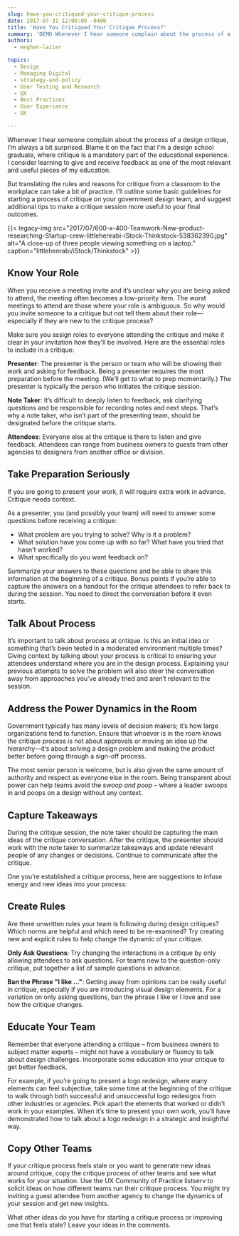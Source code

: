 ```yaml
---
slug: have-you-critiqued-your-critique-process
date: 2017-07-31 12:00:00 -0400
title: 'Have You Critiqued Your Critique Process?'
summary: 'DEMO Whenever I hear someone complain about the process of a design critique, I’m always a bit surprised. Blame it on the fact'
authors:
  - meghan-lazier

topics:
  - Design
  - Managing Digital
  - strategy-and-policy
  - User Testing and Research
  - UX
  - Best Practices
  - User Experience
  - UX

---
```


Whenever I hear someone complain about the process of a design critique, I’m always a bit surprised. Blame it on the fact that I’m a design school graduate, where critique is a mandatory part of the educational experience. I consider learning to give and receive feedback as one of the most relevant and useful pieces of my education.

But translating the rules and reasons for critique from a classroom to the workplace can take a bit of practice. I’ll outline some basic guidelines for starting a process of critique on your government design team, and suggest additional tips to make a critique session more useful to your final outcomes.

{{< legacy-img src="2017/07/600-x-400-Teamwork-New-product-researching-Startup-crew-littlehenrabi-iStock-Thinkstock-538362390.jpg" alt="A close-up of three people viewing something on a laptop." caption="littlehenrabi/iStock/Thinkstock" >}}

## Know Your Role

When you receive a meeting invite and it’s unclear why you are being asked to attend, the meeting often becomes a low-priority item. The worst meetings to attend are those where your role is ambiguous. So why would you invite someone to a critique but not tell them about their role—especially if they are new to the critique process?

Make sure you assign roles to everyone attending the critique and make it clear in your invitation how they’ll be involved. Here are the essential roles to include in a critique:

**Presenter**: The presenter is the person or team who will be showing their work and asking for feedback. Being a presenter requires the most preparation before the meeting. (We’ll get to what to prep momentarily.) The presenter is typically the person who initiates the critique session.

**Note Taker**: It’s difficult to deeply listen to feedback, ask clarifying questions and be responsible for recording notes and next steps. That’s why a note taker, who isn’t part of the presenting team, should be designated before the critique starts.

**Attendees**: Everyone else at the critique is there to listen and give feedback. Attendees can range from business owners to guests from other agencies to designers from another office or division.

## Take Preparation Seriously

If you are going to present your work, it will require extra work in advance. Critique needs context.

As a presenter, you (and possibly your team) will need to answer some questions before receiving a critique:

- What problem are you trying to solve? Why is it a problem?
- What solution have you come up with so far? What have you tried that hasn’t worked?
 - What specifically do you want feedback on?

Summarize your answers to these questions and be able to share this information at the beginning of a critique. Bonus points if you’re able to capture the answers on a handout for the critique attendees to refer back to during the session. You need to direct the conversation before it even starts.

## Talk About Process

It’s important to talk about process at critique. Is this an initial idea or something that’s been tested in a moderated environment multiple times? Giving context by talking about your process is critical to ensuring your attendees understand where you are in the design process. Explaining your previous attempts to solve the problem will also steer the conversation away from approaches you’ve already tried and aren’t relevant to the session.

## Address the Power Dynamics in the Room

Government typically has many levels of decision makers; it’s how large organizations tend to function. Ensure that whoever is in the room knows the critique process is not about approvals or moving an idea up the hierarchy—it’s about solving a design problem and making the product better before going through a sign-off process.

The most senior person is welcome, but is also given the same amount of authority and respect as everyone else in the room. Being transparent about power can help teams avoid the _swoop and poop_ – where a leader swoops in and poops on a design without any context.

## Capture Takeaways

During the critique session, the note taker should be capturing the main ideas of the critique conversation. After the critique, the presenter should work with the note taker to summarize takeaways and update relevant people of any changes or decisions. Continue to communicate after the critique.

One you’re established a critique process, here are suggestions to infuse energy and new ideas into your process:

## Create Rules

Are there unwritten rules your team is following during design critiques? Which norms are helpful and which need to be re-examined? Try creating new and explicit rules to help change the dynamic of your critique.

**Only Ask Questions**: Try changing the interactions in a critique by only allowing attendees to ask questions. For teams new to the question-only critique, put together a list of sample questions in advance.

**Ban the Phrase "I like ..."**: Getting away from opinions can be really useful in critique, especially if you are introducing visual design elements. For a variation on only asking questions, ban the phrase I like or I love and see how the critique changes.

## Educate Your Team

Remember that everyone attending a critique – from business owners to subject matter experts – might not have a vocabulary or fluency to talk about design challenges. Incorporate some education into your critique to get better feedback.

For example, if you’re going to present a logo redesign, where many elements can feel subjective, take some time at the beginning of the critique to walk through both successful and unsuccessful logo redesigns from other industries or agencies. Pick apart the elements that worked or didn’t work in your examples. When it’s time to present your own work, you’ll have demonstrated how to talk about a logo redesign in a strategic and insightful way.

## Copy Other Teams

If your critique process feels stale or you want to generate new ideas around critique, copy the critique process of other teams and see what works for your situation. Use the UX Community of Practice listserv to solicit ideas on how different teams run their critique process. You might try inviting a guest attendee from another agency to change the dynamics of your session and get new insights.

What other ideas do you have for starting a critique process or improving one that feels stale? Leave your ideas in the comments.

